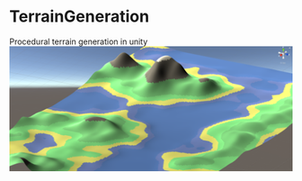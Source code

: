 # TerrainGeneration
Procedural terrain generation in unity
![Basic Terrain Samle](pics/BasicTerrain.png)
